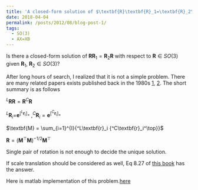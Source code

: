 ```yaml
---
title: 'A closed-form solution of $\textbf{R}\textbf{R}_1=\textbf{R}_2\textbf{R}$ w.r.t $\textbf{R}$'
date: 2018-04-04
permalink: /posts/2012/08/blog-post-1/
tags:
  - SO(3)
  - AX=XB
---
```

Is there a closed-form solution of $\textbf{R}\textbf{R}_1=\textbf{R}_2\textbf{R}$ with respect to $\textbf{R}\in SO(3)$ given $\textbf{R}_1$, $\textbf{R}_2 \in SO(3)$?

After long hours of search, I realized that it is not a simple problem. There are many related papers exists published back in the 1980s [1][1], [2][2]. The short summary is as follows



$^L\textbf{R} \textbf{R}=\textbf{R} ^C\textbf{R}$

$^L\textbf{R}_{i}=$$\boldsymbol{e}^{[^L\textbf{r}_i]_\times}$
$, ^C\textbf{R}_i=\boldsymbol{e}^{[^C\textbf{r}_i]_\times}$

$\textbf{M} = \sum_{i=1}^{I}{^L\textbf{r}_i {^C\textbf{r}_i^\top}}$

$\textbf{R} = (\textbf{M}^\top\textbf{M})^{-1/2}\textbf{M}^\top$

Single pair of rotation is not enough to decide the unique solution.

If scale translation should be considered as well, Eq 8.27 of [this book][4] has the answer.

Here is matlab implementation of this problem.[here][5]


  [1]: https://arxiv.org/pdf/1706.03498.pdf
  [2]: http://ieeexplore.ieee.org/stamp/stamp.jsp?arnumber=326576
  [3]: https://math.stackexchange.com/questions/206623/solution-to-ax-xb-for-3-times3-rotation-matrices
  [4]: https://link.springer.com/book/10.1007%2F978-3-662-04567-1
  [5]: https://github.com/RobotMa/axxb_calibration

